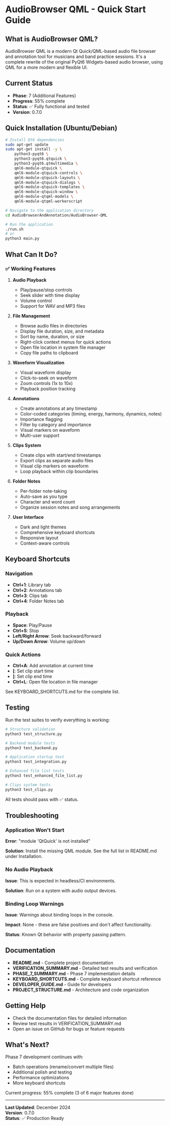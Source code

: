 # AudioBrowser QML - Quick Start Guide

## What is AudioBrowser QML?

AudioBrowser QML is a modern Qt Quick/QML-based audio file browser and annotation tool for musicians and band practice sessions. It's a complete rewrite of the original PyQt6 Widgets-based audio browser, using QML for a more modern and flexible UI.

## Current Status

- **Phase**: 7 (Additional Features)
- **Progress**: 55% complete
- **Status**: ✅ Fully functional and tested
- **Version**: 0.7.0

## Quick Installation (Ubuntu/Debian)

```bash
# Install Qt6 dependencies
sudo apt-get update
sudo apt-get install -y \
    python3-pyqt6 \
    python3-pyqt6.qtquick \
    python3-pyqt6.qtmultimedia \
    qml6-module-qtquick \
    qml6-module-qtquick-controls \
    qml6-module-qtquick-layouts \
    qml6-module-qtquick-dialogs \
    qml6-module-qtquick-templates \
    qml6-module-qtquick-window \
    qml6-module-qtqml-models \
    qml6-module-qtqml-workerscript

# Navigate to the application directory
cd AudioBrowserAndAnnotation/AudioBrowser-QML

# Run the application
./run.sh
# or
python3 main.py
```

## What Can It Do?

### ✅ Working Features

1. **Audio Playback**
   - Play/pause/stop controls
   - Seek slider with time display
   - Volume control
   - Support for WAV and MP3 files

2. **File Management**
   - Browse audio files in directories
   - Display file duration, size, and metadata
   - Sort by name, duration, or size
   - Right-click context menus for quick actions
   - Open file location in system file manager
   - Copy file paths to clipboard

3. **Waveform Visualization**
   - Visual waveform display
   - Click-to-seek on waveform
   - Zoom controls (1x to 10x)
   - Playback position tracking

4. **Annotations**
   - Create annotations at any timestamp
   - Color-coded categories (timing, energy, harmony, dynamics, notes)
   - Importance flagging
   - Filter by category and importance
   - Visual markers on waveform
   - Multi-user support

5. **Clips System**
   - Create clips with start/end timestamps
   - Export clips as separate audio files
   - Visual clip markers on waveform
   - Loop playback within clip boundaries

6. **Folder Notes**
   - Per-folder note-taking
   - Auto-save as you type
   - Character and word count
   - Organize session notes and song arrangements

7. **User Interface**
   - Dark and light themes
   - Comprehensive keyboard shortcuts
   - Responsive layout
   - Context-aware controls

## Keyboard Shortcuts

### Navigation
- **Ctrl+1**: Library tab
- **Ctrl+2**: Annotations tab
- **Ctrl+3**: Clips tab
- **Ctrl+4**: Folder Notes tab

### Playback
- **Space**: Play/Pause
- **Ctrl+S**: Stop
- **Left/Right Arrow**: Seek backward/forward
- **Up/Down Arrow**: Volume up/down

### Quick Actions
- **Ctrl+A**: Add annotation at current time
- **[**: Set clip start time
- **]**: Set clip end time
- **Ctrl+L**: Open file location in file manager

See KEYBOARD_SHORTCUTS.md for the complete list.

## Testing

Run the test suites to verify everything is working:

```bash
# Structure validation
python3 test_structure.py

# Backend module tests
python3 test_backend.py

# Application startup test
python3 test_integration.py

# Enhanced file list tests
python3 test_enhanced_file_list.py

# Clips system tests
python3 test_clips.py
```

All tests should pass with ✅ status.

## Troubleshooting

### Application Won't Start

**Error**: "module 'QtQuick' is not installed"

**Solution**: Install the missing QML module. See the full list in README.md under Installation.

### No Audio Playback

**Issue**: This is expected in headless/CI environments.

**Solution**: Run on a system with audio output devices.

### Binding Loop Warnings

**Issue**: Warnings about binding loops in the console.

**Impact**: None - these are false positives and don't affect functionality.

**Status**: Known Qt behavior with property passing pattern.

## Documentation

- **README.md** - Complete project documentation
- **VERIFICATION_SUMMARY.md** - Detailed test results and verification
- **PHASE_7_SUMMARY.md** - Phase 7 implementation details
- **KEYBOARD_SHORTCUTS.md** - Complete keyboard shortcut reference
- **DEVELOPER_GUIDE.md** - Guide for developers
- **PROJECT_STRUCTURE.md** - Architecture and code organization

## Getting Help

- Check the documentation files for detailed information
- Review test results in VERIFICATION_SUMMARY.md
- Open an issue on GitHub for bugs or feature requests

## What's Next?

Phase 7 development continues with:
- Batch operations (rename/convert multiple files)
- Additional polish and testing
- Performance optimizations
- More keyboard shortcuts

Current progress: 55% complete (3 of 6 major features done)

---

**Last Updated**: December 2024  
**Version**: 0.7.0  
**Status**: ✅ Production Ready
